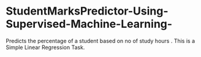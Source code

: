 # StudentMarksPredictor-Using-Supervised-Machine-Learning-
Predicts the percentage of a student based on no of study hours .  This is a Simple Linear Regression Task.
